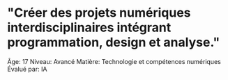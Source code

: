 # "Créer des projets numériques interdisciplinaires intégrant programmation, design et analyse."

Âge: 17
Niveau: Avancé
Matière: Technologie et compétences numériques
Évalué par: IA